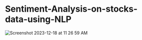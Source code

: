 # Sentiment-Analysis-on-stocks-data-using-NLP

![Screenshot 2023-12-18 at 11 26 59 AM](https://github.com/ShumB1992/Sentiment-Analysis-on-stocks-data-using-NLP-processing/assets/142171873/3e9c3d63-c2fd-4207-a34f-4f633f3ca5e5)
